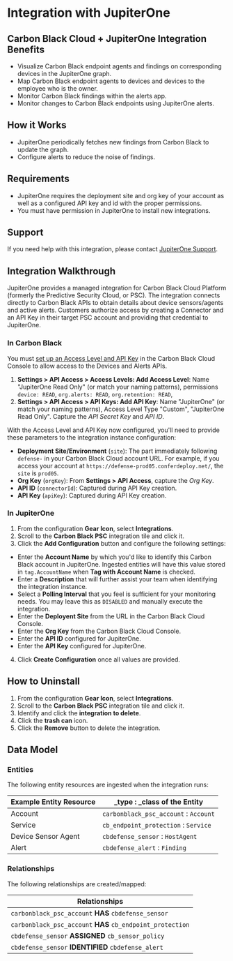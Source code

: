 # Integration with JupiterOne

## Carbon Black Cloud + JupiterOne Integration Benefits

- Visualize Carbon Black endpoint agents and findings on corresponding devices
  in the JupiterOne graph.
- Map Carbon Black endpoint agents to devices and devices to the employee who is
  the owner.
- Monitor Carbon Black findings within the alerts app.
- Monitor changes to Carbon Black endpoints using JupiterOne alerts.

## How it Works

- JupiterOne periodically fetches new findings from Carbon Black to update the
  graph.
- Configure alerts to reduce the noise of findings.

## Requirements

- JupiterOne requires the deployment site and org key of your account as well as
  a configured API key and id with the proper permissions.
- You must have permission in JupiterOne to install new integrations.

## Support

If you need help with this integration, please contact
[JupiterOne Support](https://support.jupiterone.io).

## Integration Walkthrough

JupiterOne provides a managed integration for Carbon Black Cloud Platform
(formerly the Predictive Security Cloud, or PSC). The integration connects
directly to Carbon Black APIs to obtain details about device sensors/agents and
active alerts. Customers authorize access by creating a Connector and an API Key
in their target PSC account and providing that credential to JupiterOne.

### In Carbon Black

You must [set up an Access Level and API Key][1] in the Carbon Black Cloud
Console to allow access to the Devices and Alerts APIs.

1. **Settings > API Access > Access Levels: Add Access Level**: Name "JupiterOne
   Read Only" (or match your naming patterns), permissions `device: READ`,
   `org.alerts: READ`, `org.retention: READ`,
1. **Settings > API Access > API Keys: Add API Key**: Name "JupiterOne" (or
   match your naming patterns), Access Level Type "Custom", "JupiterOne Read
   Only". Capture the _API Secret Key_ and _API ID_.

With the Access Level and API Key now configured, you'll need to provide these
parameters to the integration instance configuration:

- **Deployment Site/Environment** (`site`): The part immediately following
  `defense-` in your Carbon Black Cloud account URL. For example, if you access
  your account at `https://defense-prod05.conferdeploy.net/`, the `site` is
  `prod05`.
- **Org Key** (`orgKey`): From **Settings > API Access**, capture the _Org Key_.
- **API ID** (`connectorId`): Captured during API Key creation.
- **API Key** (`apiKey`): Captured during API Key creation.

### In JupiterOne

1. From the configuration **Gear Icon**, select **Integrations**.
2. Scroll to the **Carbon Black PSC** integration tile and click it.
3. Click the **Add Configuration** button and configure the following settings:

- Enter the **Account Name** by which you'd like to identify this Carbon Black
  account in JupiterOne. Ingested entities will have this value stored in
  `tag.AccountName` when **Tag with Account Name** is checked.
- Enter a **Description** that will further assist your team when identifying
  the integration instance.
- Select a **Polling Interval** that you feel is sufficient for your monitoring
  needs. You may leave this as `DISABLED` and manually execute the integration.
- Enter the **Deployent Site** from the URL in the Carbon Black Cloud Console.
- Enter the **Org Key** from the Carbon Black Cloud Console.
- Enter the **API ID** configured for JupiterOne.
- Enter the **API Key** configured for JupiterOne.

4. Click **Create Configuration** once all values are provided.

## How to Uninstall

1. From the configuration **Gear Icon**, select **Integrations**.
2. Scroll to the **Carbon Black PSC** integration tile and click it.
3. Identify and click the **integration to delete**.
4. Click the **trash can** icon.
5. Click the **Remove** button to delete the integration.

## Data Model

### Entities

The following entity resources are ingested when the integration runs:

| Example Entity Resource | \_type : \_class of the Entity        |
| ----------------------- | ------------------------------------- |
| Account                 | `carbonblack_psc_account` : `Account` |
| Service                 | `cb_endpoint_protection` : `Service`  |
| Device Sensor Agent     | `cbdefense_sensor` : `HostAgent`      |
| Alert                   | `cbdefense_alert` : `Finding`         |

### Relationships

The following relationships are created/mapped:

| Relationships                                              |
| ---------------------------------------------------------- |
| `carbonblack_psc_account` **HAS** `cbdefense_sensor`       |
| `carbonblack_psc_account` **HAS** `cb_endpoint_protection` |
| `cbdefense_sensor` **ASSIGNED** `cb_sensor_policy`         |
| `cbdefense_sensor` **IDENTIFIED** `cbdefense_alert`        |

[1]:
  https://developer.carbonblack.com/reference/carbon-black-cloud/authentication/
